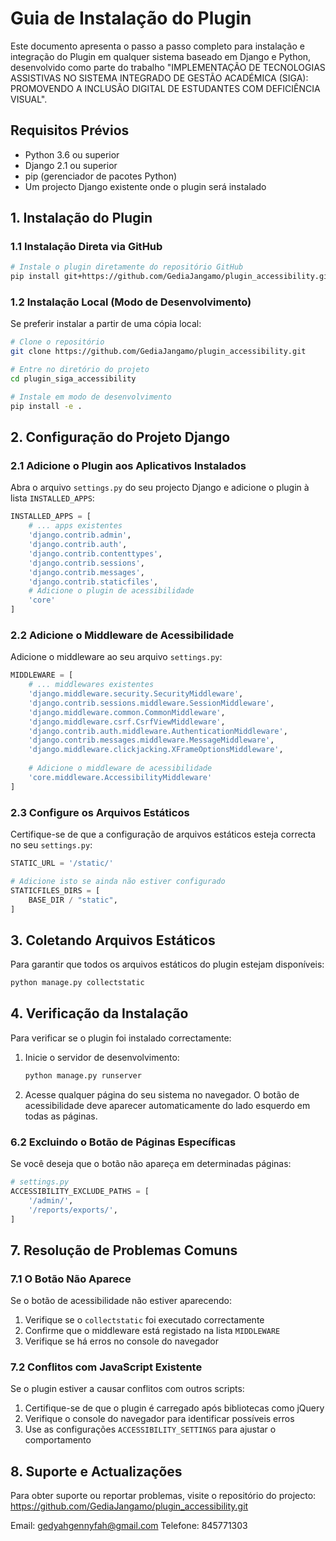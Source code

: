 # Guia de Instalação do Plugin

Este documento apresenta o passo a passo completo para instalação e integração do Plugin em qualquer sistema baseado em Django e Python, desenvolvido como parte do trabalho "IMPLEMENTAÇÃO DE TECNOLOGIAS ASSISTIVAS NO SISTEMA INTEGRADO DE GESTÃO ACADÉMICA (SIGA): PROMOVENDO A INCLUSÃO DIGITAL DE ESTUDANTES COM DEFICIÊNCIA VISUAL".

## Requisitos Prévios

- Python 3.6 ou superior
- Django 2.1 ou superior
- pip (gerenciador de pacotes Python)
- Um projecto Django existente onde o plugin será instalado

## 1. Instalação do Plugin

### 1.1 Instalação Direta via GitHub

```bash
# Instale o plugin diretamente do repositório GitHub
pip install git+https://github.com/GediaJangamo/plugin_accessibility.git
```

### 1.2 Instalação Local (Modo de Desenvolvimento)

Se preferir instalar a partir de uma cópia local:

```bash
# Clone o repositório
git clone https://github.com/GediaJangamo/plugin_accessibility.git

# Entre no diretório do projeto
cd plugin_siga_accessibility

# Instale em modo de desenvolvimento
pip install -e .
```

## 2. Configuração do Projeto Django

### 2.1 Adicione o Plugin aos Aplicativos Instalados

Abra o arquivo `settings.py` do seu projecto Django e adicione o plugin à lista `INSTALLED_APPS`:

```python
INSTALLED_APPS = [
    # ... apps existentes
    'django.contrib.admin',
    'django.contrib.auth',
    'django.contrib.contenttypes',
    'django.contrib.sessions',
    'django.contrib.messages',
    'django.contrib.staticfiles',
    # Adicione o plugin de acessibilidade
    'core' 
]
```

### 2.2 Adicione o Middleware de Acessibilidade

Adicione o middleware ao seu arquivo `settings.py`:

```python
MIDDLEWARE = [
    # ... middlewares existentes
    'django.middleware.security.SecurityMiddleware',
    'django.contrib.sessions.middleware.SessionMiddleware',
    'django.middleware.common.CommonMiddleware',
    'django.middleware.csrf.CsrfViewMiddleware',
    'django.contrib.auth.middleware.AuthenticationMiddleware',
    'django.contrib.messages.middleware.MessageMiddleware',
    'django.middleware.clickjacking.XFrameOptionsMiddleware',
    
    # Adicione o middleware de acessibilidade
    'core.middleware.AccessibilityMiddleware'
]
```

### 2.3 Configure os Arquivos Estáticos

Certifique-se de que a configuração de arquivos estáticos esteja correcta no seu `settings.py`:

```python
STATIC_URL = '/static/'

# Adicione isto se ainda não estiver configurado
STATICFILES_DIRS = [
    BASE_DIR / "static",
]
```

## 3. Coletando Arquivos Estáticos

Para garantir que todos os arquivos estáticos do plugin estejam disponíveis:

```bash
python manage.py collectstatic
```

## 4. Verificação da Instalação

Para verificar se o plugin foi instalado correctamente:

1. Inicie o servidor de desenvolvimento:
   ```bash
   python manage.py runserver
   ```

2. Acesse qualquer página do seu sistema no navegador.
   O botão de acessibilidade deve aparecer automaticamente do lado esquerdo em todas as páginas.


### 6.2 Excluindo o Botão de Páginas Específicas

Se você deseja que o botão não apareça em determinadas páginas:

```python
# settings.py
ACCESSIBILITY_EXCLUDE_PATHS = [
    '/admin/',
    '/reports/exports/',
]
```

## 7. Resolução de Problemas Comuns

### 7.1 O Botão Não Aparece

Se o botão de acessibilidade não estiver aparecendo:

1. Verifique se o `collectstatic` foi executado correctamente
2. Confirme que o middleware está registado na lista `MIDDLEWARE`
3. Verifique se há erros no console do navegador

### 7.2 Conflitos com JavaScript Existente

Se o plugin estiver a causar conflitos com outros scripts:

1. Certifique-se de que o plugin é carregado após bibliotecas como jQuery
2. Verifique o console do navegador para identificar possíveis erros
3. Use as configurações `ACCESSIBILITY_SETTINGS` para ajustar o comportamento


## 8. Suporte e Actualizações

Para obter suporte ou reportar problemas, visite o repositório do projecto:
https://github.com/GediaJangamo/plugin_accessibility.git

Email: gedyahgennyfah@gmail.com
Telefone: 845771303